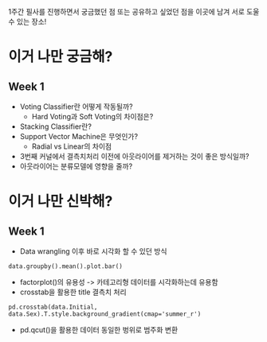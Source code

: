 1주간 필사를 진행하면서 궁금했던 점 또는 공유하고 싶었던 점을 이곳에 남겨 서로 도울 수 있는 장소! 

# 이거 나만 궁금해?

## Week 1

- Voting Classifier란 어떻게 작동될까?
  - Hard Voting과 Soft Voting의 차이점은?
- Stacking Classifier란?
- Support Vector Machine은 무엇인가?
  - Radial vs Linear의 차이점 
- 3번째 커널에서 결측치처리 이전에 아웃라이어를 제거하는 것이 좋은 방식일까?
- 아웃라이어는 분류모델에 영향을 줄까?



# 이거 나만 신박해?

## Week 1
- Data wrangling 이후 바로 시각화 할 수 있던 방식 
```
data.groupby().mean().plot.bar()
```
- factorplot()의 유용성 -> 카테고리형 데이터를 시각화하는데 유용함
- crosstab을 활용한 title 결측치 처리  
```
pd.crosstab(data.Initial, data.Sex).T.style.background_gradient(cmap='summer_r')
```

- pd.qcut()을 활용한 데이터 동일한 벙위로 범주화 변환
